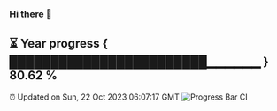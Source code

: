 ### Hi there 👋
⏳ Year progress { ████████████████████████▁▁▁▁▁▁ } 80.62 %
---
⏰ Updated on Sun, 22 Oct 2023 06:07:17 GMT
![Progress Bar CI](https://github.com/Moyi321/Moyi321/workflows/Progress%20Bar%20CI/badge.svg)
